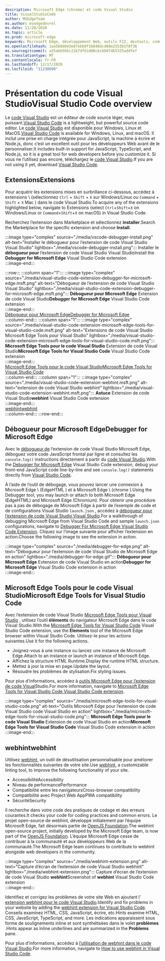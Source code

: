 ```yaml
---
description: Microsoft Edge (chrome) et code Visual Studio
title: VisualStudioCode
author: MSEdgeTeam
ms.author: msedgedevrel
ms.date: 11/20/2020
ms.topic: article
ms.prod: microsoft-edge
keywords: Microsoft Edge, développement Web, outils F12, devtools, code vs, code Visual Studio, débogueur, webhint
ms.openlocfilehash: 1aa5b66043e87ebb0f1b848dcd60e2553b378f36
ms.sourcegitcommit: a35a6b5bbc21b7df61d08cbc6b074b5325ad4fef
ms.translationtype: MT
ms.contentlocale: fr-FR
ms.lasthandoff: 12/17/2020
ms.locfileid: "11230690"
---
```

# <span data-ttu-id="250f6-104">Présentation du code Visual Studio</span><span class="sxs-lookup"><span data-stu-id="250f6-104">Visual Studio Code overview</span></span>  

<span data-ttu-id="250f6-105">Le [code Visual Studio][VisualStudioCodeDocs] est un éditeur de code source léger, mais puissant.</span><span class="sxs-lookup"><span data-stu-id="250f6-105">[Visual Studio Code][VisualStudioCodeDocs] is a lightweight, but powerful source code editor.</span></span>  <span data-ttu-id="250f6-106">Le [code Visual Studio][VisualStudioCodeDocs] est disponible pour Windows, Linux et MacOS.</span><span class="sxs-lookup"><span data-stu-id="250f6-106">[Visual Studio Code][VisualStudioCodeDocs] is available for Windows, Linux, and macOS.</span></span>  <span data-ttu-id="250f6-107">Il inclut une prise en charge intégrée pour JavaScript, la machine à écrire et Node.js, donc c’est un excellent outil pour les développeurs Web avant de le personnaliser.</span><span class="sxs-lookup"><span data-stu-id="250f6-107">It includes built-in support for JavaScript, TypeScript, and Node.js, so it is a great tool for web developers before you customize it.</span></span>  <span data-ttu-id="250f6-108">Si vous ne l’utilisez pas encore, téléchargez le [code Visual Studio][VisualstudioCode].</span><span class="sxs-lookup"><span data-stu-id="250f6-108">If you are not using it yet, download [Visual Studio Code][VisualstudioCode].</span></span>  

## <span data-ttu-id="250f6-109">Extensions</span><span class="sxs-lookup"><span data-stu-id="250f6-109">Extensions</span></span>  

<!--todo: We want to put something like the tiles for extensions Visual Studio Code uses on this page https://code.visualstudio.com/Docs#top-extensions but I don't think this is a markdown page.  I think it's a web page.  I couldn't find anything in https://github.com/Microsoft/vscode-docs that looks like this page. In the meantime, here's what I've come up with: -->  

<span data-ttu-id="250f6-110">Pour acquérir les extensions mises en surbrillance ci-dessous, accédez à extensions \ (sélectionnez `Ctrl` + `Shift` + `X` sur Windows/Linux ou `Command` + `Shift` + `X` Mac \) dans le code Visual Studio.</span><span class="sxs-lookup"><span data-stu-id="250f6-110">To acquire any of the extensions highlighted below, navigate to Extensions \(select `Ctrl`+`Shift`+`X` on Windows/Linux or `Command`+`Shift`+`X` on macOS\) in Visual Studio Code.</span></span>  

<span data-ttu-id="250f6-111">Recherchez l’extension dans Marketplace et sélectionnez **installer**.</span><span class="sxs-lookup"><span data-stu-id="250f6-111">Search the Marketplace for the specific extension and choose **Install**.</span></span>  

:::image type="complex" source="./media/vscode-debugger-install.png" alt-text="Installer le débogueur pour l’extension de code Visual Studio Visual Studio" lightbox="./media/vscode-debugger-install.png":::
   <span data-ttu-id="250f6-113">Installer le **débogueur pour** l’extension de code Visual Studio Visual Studio</span><span class="sxs-lookup"><span data-stu-id="250f6-113">Install the **Debugger for Microsoft Edge** Visual Studio Code extension</span></span>  
:::image-end:::  

:::row:::
   :::column span="1":::
      :::image type="complex" source="./media/visual-studio-code-extension-debugger-for-microsoft-edge.msft.png" alt-text="Débogueur de l’extension de code Visual Studio Visual Studio" lightbox="./media/visual-studio-code-extension-debugger-for-microsoft-edge.msft.png":::
         <span data-ttu-id="250f6-115">**Débogueur pour Microsoft Edge** Extension de code Visual Studio</span><span class="sxs-lookup"><span data-stu-id="250f6-115">**Debugger for Microsoft Edge** Visual Studio Code extension</span></span>  
      :::image-end:::  
      [<span data-ttu-id="250f6-116">Débogueur pour Microsoft Edge</span><span class="sxs-lookup"><span data-stu-id="250f6-116">Debugger for Microsoft Edge</span></span>](#debugger-for-microsoft-edge)  
   :::column-end:::
   :::column span="1":::
      :::image type="complex" source="./media/visual-studio-code-extension-microsoft-edge-tools-for-visual-studio-code.msft.png" alt-text="Extensions de code Visual Studio Microsoft Edge Tools pour Visual Studio" lightbox="./media/visual-studio-code-extension-microsoft-edge-tools-for-visual-studio-code.msft.png":::
         <span data-ttu-id="250f6-118">**Microsoft Edge Tools pour le code Visual Studio** Extension de code Visual Studio</span><span class="sxs-lookup"><span data-stu-id="250f6-118">**Microsoft Edge Tools for Visual Studio Code** Visual Studio Code extension</span></span>  
      :::image-end:::  
      [<span data-ttu-id="250f6-119">Microsoft Edge Tools pour le code Visual Studio</span><span class="sxs-lookup"><span data-stu-id="250f6-119">Microsoft Edge Tools for Visual Studio Code</span></span>](#microsoft-edge-tools-for-visual-studio-code)  
   :::column-end:::
   :::column span="1":::
      :::image type="complex" source="./media/visual-studio-code-extension-webhint.msft.png" alt-text="extension de code Visual Studio webhint" lightbox="./media/visual-studio-code-extension-webhint.msft.png":::
         <span data-ttu-id="250f6-121">**Astuce** Extension de code Visual Studio</span><span class="sxs-lookup"><span data-stu-id="250f6-121">**webhint** Visual Studio Code extension</span></span>  
      :::image-end:::  
      [<span data-ttu-id="250f6-122">webhint</span><span class="sxs-lookup"><span data-stu-id="250f6-122">webhint</span></span>](#webhint)  
   :::column-end:::
:::row-end:::  

## <span data-ttu-id="250f6-123">Débogueur pour Microsoft Edge</span><span class="sxs-lookup"><span data-stu-id="250f6-123">Debugger for Microsoft Edge</span></span>  

<span data-ttu-id="250f6-124">Avec le [débogueur de][VisualstudioMarketplaceDebuggerMicrosoftEdge] l’extension de code Visual Studio Microsoft Edge, déboguez votre code JavaScript frontal par ligne et consultez les `console.log()` instructions directement à partir du [code Visual Studio][VisualstudioCode].</span><span class="sxs-lookup"><span data-stu-id="250f6-124">With the [Debugger for Microsoft Edge][VisualstudioMarketplaceDebuggerMicrosoftEdge] Visual Studio Code extension, debug your front-end JavaScript code line-by-line and see `console.log()` statements directly from [Visual Studio Code][VisualstudioCode].</span></span>  
      
<span data-ttu-id="250f6-125">À l’aide de l’outil de débogage, vous pouvez lancer une connexion à Microsoft Edge \ (EdgeHTML \) et à Microsoft Edge \ (chrome \).</span><span class="sxs-lookup"><span data-stu-id="250f6-125">Using the Debugger tool, you may launch or attach to both Microsoft Edge \(EdgeHTML\) and Microsoft Edge \(Chromium\).</span></span>  <span data-ttu-id="250f6-126">Pour obtenir une procédure pas à pas de débogage de Microsoft Edge à partir de l’exemple de code et de configurations Visual Studio `launch.json` , accédez à [débogueur pour l’extension de code Visual Studio Visual Studio][VisualStudioCodeDebuggerEdge].</span><span class="sxs-lookup"><span data-stu-id="250f6-126">For a walkthrough of debugging Microsoft Edge from Visual Studio Code and sample `launch.json` configurations, navigate to [Debugger For Microsoft Edge Visual Studio Code Extension][VisualStudioCodeDebuggerEdge].</span></span>  <span data-ttu-id="250f6-127">Cliquez sur l’image suivante pour afficher l’extension en action.</span><span class="sxs-lookup"><span data-stu-id="250f6-127">Choose the following image to see the extension in action.</span></span>  

:::image type="complex" source="./media/debugger-for-edge.png" alt-text="Débogueur pour l’extension de code Visual Studio de Microsoft Edge en action" lightbox="./media/debugger-for-edge.gif":::
   <span data-ttu-id="250f6-129">**Débogueur pour Microsoft Edge** Extension de code Visual Studio en action</span><span class="sxs-lookup"><span data-stu-id="250f6-129">**Debugger for Microsoft Edge** Visual Studio Code extension in action</span></span>  
:::image-end:::  

## <span data-ttu-id="250f6-130">Microsoft Edge Tools pour le code Visual Studio</span><span class="sxs-lookup"><span data-stu-id="250f6-130">Microsoft Edge Tools for Visual Studio Code</span></span>

<span data-ttu-id="250f6-131">Avec l’extension de code Visual Studio [Microsoft Edge Tools pour Visual Studio][VisualstudioMarketplaceMicrosoftEdgeToolsVisualStudioCode] , utilisez l’outil **éléments** du navigateur Microsoft Edge dans le code Visual Studio.</span><span class="sxs-lookup"><span data-stu-id="250f6-131">With the [Microsoft Edge Tools for Visual Studio Code][VisualstudioMarketplaceMicrosoftEdgeToolsVisualStudioCode] Visual Studio Code extension, use the **Elements** tool of the Microsoft Edge browser within Visual Studio Code.</span></span>  <span data-ttu-id="250f6-132">Utilisez-le pour les actions suivantes.</span><span class="sxs-lookup"><span data-stu-id="250f6-132">Use it for the following actions.</span></span>  

*   <span data-ttu-id="250f6-133">Joignez-vous à une instance ou lancez une instance de Microsoft Edge.</span><span class="sxs-lookup"><span data-stu-id="250f6-133">Attach to an instance or launch an instance of Microsoft Edge.</span></span>  
*   <span data-ttu-id="250f6-134">Affichez la structure HTML Runtime.</span><span class="sxs-lookup"><span data-stu-id="250f6-134">Display the runtime HTML structure.</span></span>  
*   <span data-ttu-id="250f6-135">Mettez à jour la mise en page.</span><span class="sxs-lookup"><span data-stu-id="250f6-135">Update the layout.</span></span>  
*   <span data-ttu-id="250f6-136">Résoudre les problèmes de stylisation.</span><span class="sxs-lookup"><span data-stu-id="250f6-136">Fix styling issues.</span></span>  
    
<span data-ttu-id="250f6-137">Pour plus d’informations, accédez à [outils Microsoft Edge pour l’extension de code Visual][VisualStudioCodeMicrosoftEdgeDevtoolsExtension]Studio.</span><span class="sxs-lookup"><span data-stu-id="250f6-137">For more information, navigate to [Microsoft Edge Tools for Visual Studio Code Visual Studio Code extension][VisualStudioCodeMicrosoftEdgeDevtoolsExtension].</span></span>  <!--  Choose the following image to see the extension in action.  -->  
      
:::image type="complex" source="./media/microsoft-edge-tools-for-visual-studio-code.png" alt-text="Outils Microsoft Edge pour l’extension de code Visual Studio code Visual Studio en action" lightbox="./media/microsoft-edge-tools-for-visual-studio-code.png":::
   <span data-ttu-id="250f6-139">**Microsoft Edge Tools pour le code Visual Studio** Extension de code Visual Studio en action</span><span class="sxs-lookup"><span data-stu-id="250f6-139">**Microsoft Edge Tools for Visual Studio Code** Visual Studio Code extension in action</span></span>  
:::image-end:::  

## <span data-ttu-id="250f6-140">webhint</span><span class="sxs-lookup"><span data-stu-id="250f6-140">webhint</span></span>  
      
<span data-ttu-id="250f6-141">Utilisez [webhint][WebhintMain], un outil de désutilisation personnalisable pour améliorer les fonctionnalités suivantes de votre site.</span><span class="sxs-lookup"><span data-stu-id="250f6-141">Use [webhint][WebhintMain], a customizable linting tool, to improve the following functionality of your site.</span></span>  

*   <span data-ttu-id="250f6-142">Accessibilité</span><span class="sxs-lookup"><span data-stu-id="250f6-142">Accessibility</span></span>
*   <span data-ttu-id="250f6-143">Niveau de performance</span><span class="sxs-lookup"><span data-stu-id="250f6-143">Performance</span></span>
*   <span data-ttu-id="250f6-144">Compatibilité entre les navigateurs</span><span class="sxs-lookup"><span data-stu-id="250f6-144">Cross-browser compatibility</span></span>
*   <span data-ttu-id="250f6-145">Compatibilité avec Project Web App</span><span class="sxs-lookup"><span data-stu-id="250f6-145">PWA compatibility</span></span>
*   <span data-ttu-id="250f6-146">Sécurité</span><span class="sxs-lookup"><span data-stu-id="250f6-146">Security</span></span>

<span data-ttu-id="250f6-147">Il recherche dans votre code des pratiques de codage et des erreurs courantes.</span><span class="sxs-lookup"><span data-stu-id="250f6-147">It checks your code for coding practices and common errors.</span></span> <span data-ttu-id="250f6-148">Le projet open-source de webhint, développé initialement par l’équipe Microsoft Edge, fait désormais partie de [OpenJS Foundation][OpenjsFoundation].</span><span class="sxs-lookup"><span data-stu-id="250f6-148">The webhint open-source project, initially developed by the Microsoft Edge team, is now part of the [OpenJS Foundation][OpenjsFoundation].</span></span>  <span data-ttu-id="250f6-149">L’équipe Microsoft Edge cesse de contribuer à la communauté et aux développeurs Web de la communauté.</span><span class="sxs-lookup"><span data-stu-id="250f6-149">The Microsoft Edge team continues to contribute to webhint alongside web developers in the community.</span></span>  <!--  Choose the following image to see the extension in action.  -->  
      
:::image type="complex" source="./media/webhint-extension.png" alt-text="Capture d’écran de l’extension de code Visual Studio webhint" lightbox="./media/webhint-extension.png":::
   <span data-ttu-id="250f6-151">Capture d’écran de l’extension de code Visual Studio **webhint**</span><span class="sxs-lookup"><span data-stu-id="250f6-151">Screenshot of **webhint** Visual Studio Code extension</span></span>  
:::image-end:::  
      
<span data-ttu-id="250f6-152">Identifiez et corrigez les problèmes de votre site Web en ajoutant l' [extension webhint pour le code Visual Studio][VisualstudioMarketplaceWebhint].</span><span class="sxs-lookup"><span data-stu-id="250f6-152">Identify and fix problems in your website by adding the [webhint extension for Visual Studio Code][VisualstudioMarketplaceWebhint].</span></span>  <span data-ttu-id="250f6-153">Conseils examinez HTML, CSS, JavaScript, écrire, etc.</span><span class="sxs-lookup"><span data-stu-id="250f6-153">Hints examine HTML, CSS, JavaScript, TypeScript, and more.</span></span>  <span data-ttu-id="250f6-154">Les indications apparaissent sous forme de soulignements inline et sont synthétisées dans le volet **problèmes** .</span><span class="sxs-lookup"><span data-stu-id="250f6-154">Hints appear as inline underlines and are summarized in the **Problems** pane.</span></span>  
      
<span data-ttu-id="250f6-155">Pour plus d’informations, accédez à [l’utilisation de webhint dans le code Visual Studio][VisualStudioCodeWebhint].</span><span class="sxs-lookup"><span data-stu-id="250f6-155">For more information, navigate to [How to use webhint in Visual Studio Code][VisualStudioCodeWebhint].</span></span>  

<!--links -->  

[VisualStudioCodeDebuggerEdge]: ./debugger-for-edge.md "Débogueur de l’extension de code Visual Studio Microsoft Edge | Documents Microsoft"  
[VisualStudioCodeMicrosoftEdgeDevtoolsExtension]: ./microsoft-edge-devtools-extension.md "Extension de code Microsoft Edge DevTools pour Visual Studio | Documents Microsoft"  
[VisualStudioCodeWebhint]: ./webhint.md "Extension de code Visual Studio webhint | Documents Microsoft"  

[VisualstudioCode]: https://code.visualstudio.com "Code Visual Studio"  
[VisualStudioCodeDocs]: https://code.visualstudio.com/Docs "Documentation | Code Visual Studio"   

[VisualstudioMarketplaceDebuggerMicrosoftEdge]: https://marketplace.visualstudio.com/items?itemName=msjsdiag.debugger-for-edge "Débogueur pour Microsoft Edge | Visual Studio Marketplace"  
[VisualstudioMarketplaceMicrosoftEdgeToolsVisualStudioCode]: https://marketplace.visualstudio.com/items?itemName=ms-edgedevtools.vscode-edge-devtools "Microsoft Edge Tools pour le code Visual Studio | Visual Studio Marketplace"  

[VisualstudioMarketplaceWebhint]: https://marketplace.visualstudio.com/items?itemName=webhint.vscode-webhint "webhint | Visual Studio Marketplace"  

[WebhintMain]:  https://webhint.io "webhint"  
[OpenjsFoundation]:  https://openjsf.org "OpenJS Foundation"  

